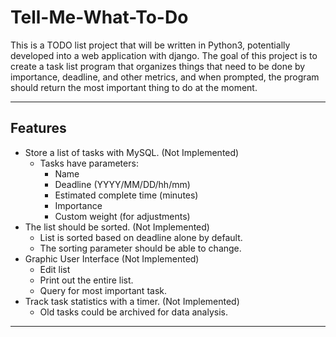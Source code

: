 # Tell-Me-What-To-Do

This is a TODO list project that will be written in Python3, potentially developed into a web application with django. The goal of this project is to create a task list program that organizes things that need to be done by importance, deadline, and other metrics, and when prompted, the program should return the most important thing to do at the moment.

---
## Features
- Store a list of tasks with MySQL. (Not Implemented)
  - Tasks have parameters:
    - Name
    - Deadline (YYYY/MM/DD/hh/mm)
    - Estimated complete time (minutes)
    - Importance
    - Custom weight (for adjustments)
- The list should be sorted. (Not Implemented)
  - List is sorted based on deadline alone by default.
  - The sorting parameter should be able to change.
- Graphic User Interface (Not Implemented)
  - Edit list
  - Print out the entire list.
  - Query for most important task.
- Track task statistics with a timer. (Not Implemented)
  - Old tasks could be archived for data analysis.
---
